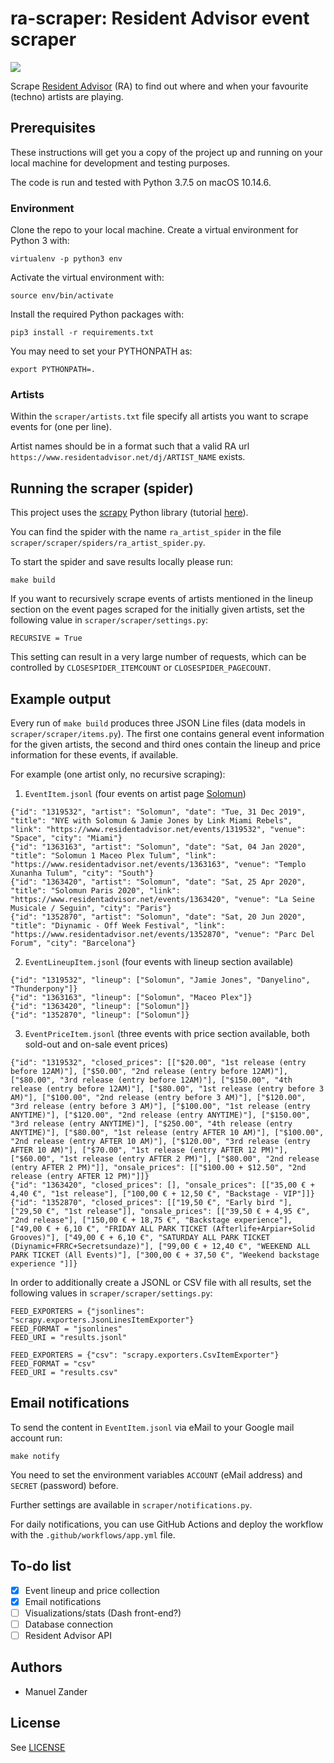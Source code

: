 # ra-scraper: Resident Advisor event scraper

![](https://github.com/manuelzander/ra-scraper/workflows/ra-scraper/badge.svg)

Scrape [Resident Advisor](https://residentadvisor.net) (RA) to find out where and when your favourite (techno) artists are playing.

## Prerequisites

These instructions will get you a copy of the project up and running on your local machine for development and testing purposes.

The code is run and tested with Python 3.7.5 on macOS 10.14.6.

### Environment

Clone the repo to your local machine.
Create a virtual environment for Python 3 with:

```
virtualenv -p python3 env
```

Activate the virtual environment with:

```
source env/bin/activate
```

Install the required Python packages with:

```
pip3 install -r requirements.txt
```

You may need to set your PYTHONPATH as:

```
export PYTHONPATH=.
```

### Artists

Within the `scraper/artists.txt` file specify all artists you want to scrape events for (one per line).

Artist names should be in a format such that a valid RA url `https://www.residentadvisor.net/dj/ARTIST_NAME` exists.

## Running the scraper (spider)

This project uses the [scrapy](https://scrapy.org/) Python library (tutorial [here](https://docs.scrapy.org/en/latest/intro/tutorial.html)).

You can find the spider with the name `ra_artist_spider` in the file `scraper/scraper/spiders/ra_artist_spider.py`.

To start the spider and save results locally please run:

```
make build
```

If you want to recursively scrape events of artists mentioned in the lineup section on the event pages scraped for the initially given artists, set the following value in `scraper/scraper/settings.py`:

```
RECURSIVE = True
```

This setting can result in a very large number of requests, which can be controlled by `CLOSESPIDER_ITEMCOUNT` or `CLOSESPIDER_PAGECOUNT`.

## Example output

Every run of `make build` produces three JSON Line files (data models in `scraper/scraper/items.py`).
The first one contains general event information for the given artists, the second and third ones contain the lineup and price information for these events, if available.

For example (one artist only, no recursive scraping):

1. `EventItem.jsonl` (four events on artist page [Solomun](https://www.residentadvisor.net/dj/solomun))

```
{"id": "1319532", "artist": "Solomun", "date": "Tue, 31 Dec 2019", "title": "NYE with Solomun & Jamie Jones by Link Miami Rebels", "link": "https://www.residentadvisor.net/events/1319532", "venue": "Space", "city": "Miami"}
{"id": "1363163", "artist": "Solomun", "date": "Sat, 04 Jan 2020", "title": "Solomun 1 Maceo Plex Tulum", "link": "https://www.residentadvisor.net/events/1363163", "venue": "Templo Xunanha Tulum", "city": "South"}
{"id": "1363420", "artist": "Solomun", "date": "Sat, 25 Apr 2020", "title": "Solomun Paris 2020", "link": "https://www.residentadvisor.net/events/1363420", "venue": "La Seine Musicale / Seguin", "city": "Paris"}
{"id": "1352870", "artist": "Solomun", "date": "Sat, 20 Jun 2020", "title": "Diynamic - Off Week Festival", "link": "https://www.residentadvisor.net/events/1352870", "venue": "Parc Del Forum", "city": "Barcelona"}
```

2. `EventLineupItem.jsonl` (four events with lineup section available)

```
{"id": "1319532", "lineup": ["Solomun", "Jamie Jones", "Danyelino", "Thunderpony"]}
{"id": "1363163", "lineup": ["Solomun", "Maceo Plex"]}
{"id": "1363420", "lineup": ["Solomun"]}
{"id": "1352870", "lineup": ["Solomun"]}
```

3. `EventPriceItem.jsonl` (three events with price section available, both sold-out and on-sale event prices)

```
{"id": "1319532", "closed_prices": [["$20.00", "1st release (entry before 12AM)"], ["$50.00", "2nd release (entry before 12AM)"], ["$80.00", "3rd release (entry before 12AM)"], ["$150.00", "4th release (entry before 12AM)"], ["$80.00", "1st release (entry before 3 AM)"], ["$100.00", "2nd release (entry before 3 AM)"], ["$120.00", "3rd release (entry before 3 AM)"], ["$100.00", "1st release (entry ANYTIME)"], ["$120.00", "2nd release (entry ANYTIME)"], ["$150.00", "3rd release (entry ANYTIME)"], ["$250.00", "4th release (entry ANYTIME)"], ["$80.00", "1st release (entry AFTER 10 AM)"], ["$100.00", "2nd release (entry AFTER 10 AM)"], ["$120.00", "3rd release (entry AFTER 10 AM)"], ["$70.00", "1st release (entry AFTER 12 PM)"], ["$60.00", "1st release (entry AFTER 2 PM)"], ["$80.00", "2nd release (entry AFTER 2 PM)"]], "onsale_prices": [["$100.00 + $12.50", "2nd release (entry AFTER 12 PM)"]]}
{"id": "1363420", "closed_prices": [], "onsale_prices": [["35,00 € + 4,40 €", "1st release"], ["100,00 € + 12,50 €", "Backstage - VIP"]]}
{"id": "1352870", "closed_prices": [["19,50 €", "Early bird "], ["29,50 €", "1st release"]], "onsale_prices": [["39,50 € + 4,95 €", "2nd release"], ["150,00 € + 18,75 €", "Backstage experience"], ["49,00 € + 6,10 €", "FRIDAY ALL PARK TICKET (Afterlife+Arpiar+Solid Grooves)"], ["49,00 € + 6,10 €", "SATURDAY ALL PARK TICKET (Diynamic+FRRC+Secretsundaze)"], ["99,00 € + 12,40 €", "WEEKEND ALL PARK TICKET (All Events)"], ["300,00 € + 37,50 €", "Weekend backstage experience "]]}
```

In order to additionally create a JSONL or CSV file with all results, set the following values in `scraper/scraper/settings.py`:

```
FEED_EXPORTERS = {"jsonlines": "scrapy.exporters.JsonLinesItemExporter"}
FEED_FORMAT = "jsonlines"
FEED_URI = "results.jsonl"
```

```
FEED_EXPORTERS = {"csv": "scrapy.exporters.CsvItemExporter"}
FEED_FORMAT = "csv"
FEED_URI = "results.csv"
```

## Email notifications

To send the content in `EventItem.jsonl` via eMail to your Google mail account run:

```
make notify
```

You need to set the environment variables `ACCOUNT` (eMail address) and `SECRET` (password) before.

Further settings are available in  `scraper/notifications.py`.

For daily notifications, you can use GitHub Actions and deploy the workflow with the `.github/workflows/app.yml` file.



## To-do list

- [x] Event lineup and price collection
- [x] Email notifications
- [ ] Visualizations/stats (Dash front-end?)
- [ ] Database connection
- [ ] Resident Advisor API

## Authors

* Manuel Zander

## License

See [LICENSE](./LICENSE)
